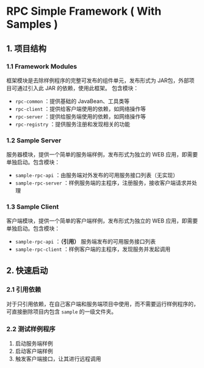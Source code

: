 # RPC Simple Framework ( With Samples )

## 1. 项目结构

### 1.1 Framework Modules

框架模块是去除样例程序的完整可发布的组件单元，发布形式为 JAR包，外部项目可通过引入此 JAR 的依赖，使用此框架。 包含模块：

- `rpc-common` ：提供基础的 JavaBean、工具类等
- `rpc-client` ：提供给客户端使用的依赖，如网络操作等
- `rpc-server` ：提供给服务端使用的依赖，如网络操作等
- `rpc-registry` ：提供服务注册和发现相关的功能


### 1.2 Sample Server

服务器模块，提供一个简单的服务端样例，发布形式为独立的 WEB 应用，即需要单独启动。包含模块：

- `sample-rpc-api` ：由服务端对外发布的可用服务接口列表（无实现）
- `sample-rpc-server` ：样例服务端的主程序，注册服务，接收客户端请求并处理


### 1.3 Sample Client

客户端模块，提供一个简单的客户端样例，发布形式为独立的 WEB 应用，即需要单独启动。包含模块：

- `sample-rpc-api` ：**（引用）** 服务端发布的可用服务接口列表
- `sample-rpc-client` ：样例客户端的主程序，发现服务并发起调用


## 2. 快速启动


### 2.1 引用依赖

对于只引用依赖，在自己客户端和服务端项目中使用，而不需要运行样例程序的，可直接删除项目内包含 `sample` 的一级文件夹。


### 2.2 测试样例程序

1. 启动服务端样例
2. 启动客户端样例
3. 触发客户端接口，让其进行远程调用